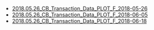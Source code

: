* [2018.05.26_CB_Transaction_Data_PLOT_F_2018-05-26](http://nbviewer.jupyter.org/github/bitbyte27/PythonQuant/blob/master/ConvertibleBond/2018.05.26_CB_Transaction_Data_PLOT_F_2018-05-26/2018.05.26_CB_Transaction_Data_PLOT_F_2018-05-26.ipynb)
* [2018.05.26_CB_Transaction_Data_PLOT_F_2018-06-05](http://nbviewer.jupyter.org/github/bitbyte27/PythonQuant/blob/master/ConvertibleBond/2018.05.26_CB_Transaction_Data_PLOT_F_2018-05-26/2018.05.26_CB_Transaction_Data_PLOT_F_2018-06-05.ipynb)
* [2018.05.26_CB_Transaction_Data_PLOT_F_2018-06-18](http://nbviewer.jupyter.org/github/bitbyte27/PythonQuant/blob/master/ConvertibleBond/2018.05.26_CB_Transaction_Data_PLOT_F_2018-05-26/2018.05.26_CB_Transaction_Data_PLOT_F_2018-06-18.ipynb)
